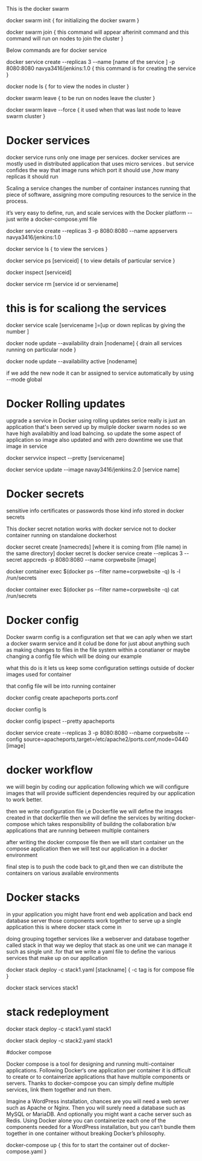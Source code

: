 This is the docker swarm 

docker swarm init  { for initializing the docker swarm }

docker swarm join   { this command will appear afterinit command and this command will run on nodes to join the cluster }

Below commands are for docker service 

docker service create --replicas 3 --name [name of the service ] -p 8080:8080
navya3416/jenkins:1.0   { this command is for creating the service }


docker node ls   { for to view the nodes in cluster }


docker swarm leave { to be run on nodes leave the cluster }


docker swarm leave --force { it used when that was last node to leave swarm cluster }

# Docker services

docker service runs only one image per services. docker services are mostly used in distributed application that uses micro services .
but service confides the way that image runs which port it should use ,how many replicas it should run 

Scaling a service changes the number of container instances running that piece of software, assigning more computing resources to the service in the process.

it’s very easy to define, run, and scale services with the Docker platform -- just write a docker-compose.yml file

docker service create --replicas 3 -p 8080:8080 --name appservers navya3416/jenkins:1.0


docker service ls { to view the services }


docker service ps [serviceid] { to view details of particular service }


docker inspect [serviceid]


docker service rm [service id or serviename] 


# this is for scaliong the services

docker service scale [servicename ]=[up or down replicas by giving the number ]  


docker node update --availability drain [nodename]  { drain all services running on particular node }


docker node update --availability active [nodename]


if we add the new node it can br assigned to service automatically by using --mode global


# Docker Rolling updates

upgrade a service in Docker using rolling updates 
serice really is just an application that's been served up by muliple docker swarm nodes so we have high availabiltiy and load balncing. so update the some aspect of application so image also updated and with zero downtime we use that image in service


docker servvice inspect --pretty [servicename] 

docker service update --image navay3416/jenkins:2.0  [service name]



# Docker secrets 
sensitive info certificates or passwords those kind info stored in docker secrets 

This docker secret notation works with docker service not to docker container running on standalone dockerhost


docker secret create [namecreds] [where it is coming from (file name) in the same directory]
docker secret ls 
docker service create --replicas 3 --secret appcreds -p 8080:8080  --name corpwebsite [image] 


docker container exec $(docker ps --filter name=corpwebsite -q) ls -l /run/secrets


docker container exec $(docker ps --filter name=corpwebsite -q) cat /run/secrets


# Docker config 
 
Docker swarm config is a configuration set that we can aply when we start a docker swarm service and it colud be done for just about anything such as making changes to files in the file system within a conatianer or maybe changing a config file which will be doing our example 

what this do is it lets us keep some configuration settings outside of docker images used for container


that config file will be into running container 

docker config create apacheports ports.conf


docker config ls

docker config ipspect --pretty apacheports

docker service create --replicas 3 -p 8080:8080 --nbame corpwebsite --config source=apacheports,target=/etc/apache2/ports.conf,mode=0440 [image]

# docker workflow

we wiill begin by coding our application following which we will configure images that will provide sufficient dependencies required by our application to work better.

then we write configuration file i,e Dockerfile we will define the images created in that dockerfile then we will define the services by writing docker-compose which takes responsibility of buildng the collaboration b/w applications that are running between multiple containers

after writing the docker compose file then we will start container un the compose application then we will test our application in a docker environment 

final step is to push the code back to git,and then we can distribute the containers on various available environments

# Docker stacks

in ypur application you might have front end web application and back end database server those components work together to serve up a single application this is where docker stack come in

doing grouping together services  like a webserver and database together called stack in that way we deploy that stack as one unit we can manage it such as single unit .for that we write a yaml file to define the various services that make up on our application


docker stack deploy -c stack1.yaml [stackname]  { -c tag is for compose file }

docker stack services stack1

# stack redeployment

docker stack deploy -c stack1.yaml stack1

docker stack deploy -c stack2.yaml stack1

#docker compose

Docker compose is a tool for designing and running multi-container applications. Following Docker‘s one application per container it is difficult to create or to containerize applications that have multiple components or servers. Thanks to docker-compose you can simply define multiple services, link them together and run them.

Imagine a WordPress installation, chances are you will need a web server such as Apache or Nginx. Then you will surely need a database such as MySQL or MariaDB. And optionally you might want a cache server such as Redis. Using Docker alone you can containerize each one of the components needed for a WordPress installation, but you can’t bundle them together in one container without breaking Docker’s philosophy.


docker-compose up  { this for to start the container out of docker-compose.yaml }
